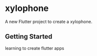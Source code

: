 # xylophone

A new Flutter project to create a xylophone.

## Getting Started

learning to create flutter apps
